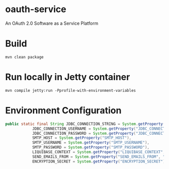 # oauth-service
An OAuth 2.0 Software as a Service Platform

# Build
`mvn clean package`

# Run locally in Jetty container
`mvn compile jetty:run -Pprofile-with-environment-variables`

# Environment Configuration

```java
public static final String JDBC_CONNECTION_STRING = System.getProperty("JDBC_CONNECTION_STRING"),
            JDBC_CONNECTION_USERNAME = System.getProperty("JDBC_CONNECTION_USERNAME"),
            JDBC_CONNECTION_PASSWORD = System.getProperty("JDBC_CONNECTION_PASSWORD"),
            SMTP_HOST = System.getProperty("SMTP_HOST"),
            SMTP_USERNAME = System.getProperty("SMTP_USERNAME"),
            SMTP_PASSWORD = System.getProperty("SMTP_PASSWORD"),
            LIQUIBASE_CONTEXT = System.getProperty("LIQUIBASE_CONTEXT", "prod"),
            SEND_EMAILS_FROM = System.getProperty("SEND_EMAILS_FROM", "do-not-reply@oauth2cloud.com"),
            ENCRYPTION_SECRET = System.getProperty("ENCRYPTION_SECRET");
```

